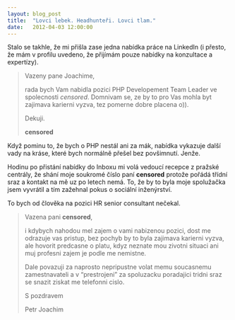 ```yaml
---
layout: blog_post
title:  "Lovci lebek. Headhunteři. Lovci tlam."
date:   2012-04-03 12:00:00
---
```

Stalo se takhle, že mi přišla zase jedna nabídka práce na LinkedIn (i přesto, že mám v profilu uvedeno, že přijímám pouze nabídky na konzultace a expertízy).

> Vazeny pane Joachime,
>
> rada bych Vam nabidla pozici PHP Developement Team Leader ve spolecnosti *censored*. Domnivam se, ze by to pro Vas mohla byt zajimava karierni vyzva, tez pomerne dobre placena o)).
>
> Dekuji.
>
> **censored**

Když pominu to, že bych o PHP nestál ani za mák, nabídka vykazuje další vady na kráse, které bych normálně přešel bez povšimnutí. Jenže.

Hodinu po přistání nabídky do Inboxu mi volá vedoucí recepce z pražské centrály, že shání moje soukromé číslo paní __censored__ protože pořádá třídní sraz a kontakt na mě uz po letech nemá. To, že by to byla moje spolužačka jsem vyvrátil a tím zažehnal pokus o sociální inženýrství.

To bych od člověka na pozici HR senior consultant nečekal.

> Vazena pani **censored**,
> 
>i kdybych nahodou mel zajem o vami nabizenou pozici, dost me odrazuje vas pristup, bez pochyb by to byla zajimava karierni vyzva, ale hovorit predcasne o platu, kdyz neznate mou zivotni situaci ani muj profesni zajem je podle me nemistne.
>
>Dale povazuji za naprosto nepripustne volat memu soucasnemu zamestnavateli a v “prestrojeni” za spoluzacku poradajici tridni sraz se snazit ziskat me telefonni cislo.
>
>S pozdravem
>
>Petr Joachim